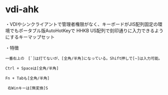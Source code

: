 # vdi-ahk

・VDIやシンクライアントで管理者権限がなく、キーボードがJIS配列固定の環境でもポータブル版AutoHotKeyで
  HHKB US配列で刻印通りに入力できるようにするキーマップセット

・特徴

    一番右上の　[`]は打てないが、[全角/半角]になっている。Shift押しで[~]は入力可能。

    Ctrl + Spaceは[全角/半角]

    Fn + Tabも[全角/半角]

     右Winキーは[無変換]S
